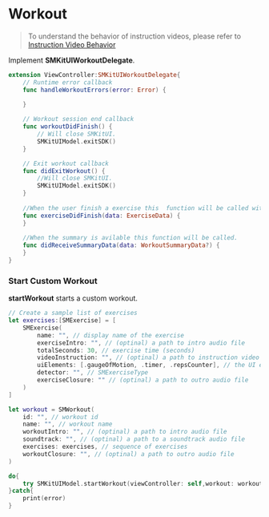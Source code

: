 # Workout

> To understand the behavior of instruction videos, please refer to [Instruction Video Behavior](https://github.com/sency-ai/smkit-ui-ios-demo/blob/main/InstructionVideoBehavior.md)

Implement **SMKitUIWorkoutDelegate**.
```Swift
extension ViewController:SMKitUIWorkoutDelegate{
    // Runtime error callback
    func handleWorkoutErrors(error: Error) {
        
    }

    // Workout session end callback
    func workoutDidFinish() {
        // Will close SMKitUI.
        SMKitUIModel.exitSDK()
    }

    // Exit workout callback
    func didExitWorkout() {
        //Will close SMKitUI.
        SMKitUIModel.exitSDK()
    }
    
    //When the user finish a exercise this  function will be called with the exercise data.
    func exerciseDidFinish(data: ExerciseData) {
    }
    
    //When the summary is avilable this function will be called.
    func didReceiveSummaryData(data: WorkoutSummaryData?) {
    }
}
```

### Start Custom Workout
**startWorkout** starts a custom workout.
```Swift
// Create a sample list of exercises
let exercises:[SMExercise] = [
    SMExercise(
        name: "", // display name of the exercise
        exerciseIntro: "", // (optinal) a path to intro audio file
        totalSeconds: 30, // exercise time (seconds)
        videoInstruction: "", // (optinal) a path to instruction video file
        uiElements: [.gaugeOfMotion, .timer, .repsCounter], // the UI elements to show
        detector: "", // SMExerciseType
        exerciseClosure: "" // (optinal) a path to outro audio file
    )
]

let workout = SMWorkout(
    id: "", // workout id
    name: "", // workout name
    workoutIntro: "", // (optinal) a path to intro audio file
    soundtrack: "", // (optinal) a path to a soundtrack audio file
    exercises: exercises, // sequence of exercises
    workoutClosure: "", // (optinal) a path to outro audio file
)

do{
    try SMKitUIModel.startWorkout(viewController: self,workout: workout, delegate: self)
}catch{
    print(error)
}
```

